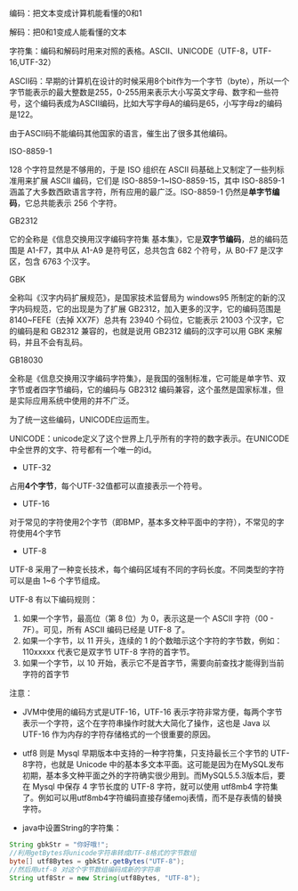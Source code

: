编码：把文本变成计算机能看懂的0和1

解码：把0和1变成人能看懂的文本

字符集：编码和解码时用来对照的表格。ASCII、UNICODE（UTF-8，UTF-16,UTF-32）

ASCII码：早期的计算机在设计的时候采用8个bit作为一个字节（byte），所以一个字节能表示的最大整数是255，0-255用来表示大小写英文字母、数字和一些符号，这个编码表成为ASCII编码，比如大写字母A的编码是65，小写字母z的编码是122。

由于ASCII码不能编码其他国家的语言，催生出了很多其他编码。

ISO-8859-1

128 个字符显然是不够用的，于是 ISO 组织在 ASCII 码基础上又制定了一些列标准用来扩展 ASCII 编码，它们是 ISO-8859-1~ISO-8859-15，其中 ISO-8859-1 涵盖了大多数西欧语言字符，所有应用的最广泛。ISO-8859-1 仍然是**单字节编码**，它总共能表示 256 个字符。

GB2312

它的全称是《信息交换用汉字编码字符集 基本集》，它是**双字节编码**，总的编码范围是 A1-F7，其中从 A1-A9 是符号区，总共包含 682 个符号，从 B0-F7 是汉字区，包含 6763 个汉字。

GBK

全称叫《汉字内码扩展规范》，是国家技术监督局为 windows95 所制定的新的汉字内码规范，它的出现是为了扩展 GB2312，加入更多的汉字，它的编码范围是 8140~FEFE（去掉 XX7F）总共有 23940 个码位，它能表示 21003 个汉字，它的编码是和 GB2312 兼容的，也就是说用 GB2312 编码的汉字可以用 GBK 来解码，并且不会有乱码。

GB18030

全称是《信息交换用汉字编码字符集》，是我国的强制标准，它可能是单字节、双字节或者四字节编码，它的编码与 GB2312 编码兼容，这个虽然是国家标准，但是实际应用系统中使用的并不广泛。



为了统一这些编码，UNICODE应运而生。

UNICODE：unicode定义了这个世界上几乎所有的字符的数字表示。在UNICODE中全世界的文字、符号都有一个唯一的id。

- UTF-32

占用**4个字节**，每个UTF-32值都可以直接表示一个符号。

- UTF-16

对于常见的字符使用2个字节（即BMP，基本多文种平面中的字符），不常见的字符使用4个字节

- UTF-8

 UTF-8 采用了一种变长技术，每个编码区域有不同的字码长度。不同类型的字符可以是由 1~6 个字节组成。

UTF-8 有以下编码规则：

1. 如果一个字节，最高位（第 8 位）为 0，表示这是一个 ASCII 字符（00 - 7F）。可见，所有 ASCII 编码已经是 UTF-8 了。
2. 如果一个字节，以 11 开头，连续的 1 的个数暗示这个字符的字节数，例如：110xxxxx 代表它是双字节 UTF-8 字符的首字节。
3. 如果一个字节，以 10 开始，表示它不是首字节，需要向前查找才能得到当前字符的首字节





注意：

- JVM中使用的编码方式是UTF-16，UTF-16 表示字符非常方便，每两个字节表示一个字符，这个在字符串操作时就大大简化了操作，这也是 Java 以 UTF-16 作为内存的字符存储格式的一个很重要的原因。

- utf8 则是 Mysql 早期版本中支持的一种字符集，只支持最长三个字节的 UTF-8字符，也就是 Unicode 中的基本多文本平面。这可能是因为在MySQL发布初期，基本多文种平面之外的字符确实很少用到。而MySQL5.5.3版本后，要在 Mysql 中保存 4 字节长度的 UTF-8 字符，就可以使用 utf8mb4 字符集了。例如可以用utf8mb4字符编码直接存储emoj表情，而不是存表情的替换字符。
- java中设置String的字符集：

```java
String gbkStr = "你好哦!";
//利用getBytes将unicode字符串转成UTF-8格式的字节数组
byte[] utf8Bytes = gbkStr.getBytes("UTF-8"); 
//然后用utf-8 对这个字节数组编码成新的字符串
String utf8Str = new String(utf8Bytes, "UTF-8");
```



